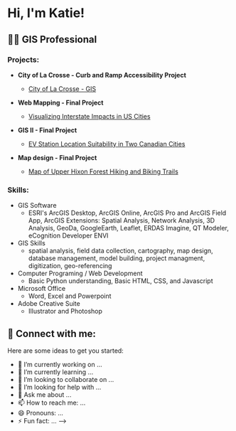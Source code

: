 <h1>Hi, I'm Katie! </h1>

<h2>👨‍💻 GIS Professional</h2>

<h3> Projects: </h3> 

- <b> City of La Crosse - Curb and Ramp Accessibility Project </b>
  - [City of La Crosse - GIS](https://github.com/kjgrover22)
  
 - <b> Web Mapping - Final Project </b>
   - [Visualizing Interstate Impacts in US Cities](https://github.com/kjgrover22)
  
 - <b> GIS II - Final Project </b>
   - [EV Station Location Suitability in Two Canadian Cities](https://github.com/kjgrover22)
  
 - <b> Map design - Final Project </b> 
   - [Map of Upper Hixon Forest Hiking and Biking Trails](https://github.com/kjgrover22)

<h3> Skills: </h3>

- GIS Software
    - ESRI's ArcGIS Desktop, ArcGIS Online, ArcGIS Pro and ArcGIS Field App, ArcGIS Extensions: Spatial Analysis, Network Analysis, 3D Analysis, GeoDa, GoogleEarth, Leaflet, ERDAS Imagine, QT Modeler, eCognition Developer ENVI
- GIS Skills
    - spatial analysis, field data collection, cartography, map design, database management, model building, project managment, digitization, geo-referencing 
- Computer Programing / Web Development  
    - Basic Python understanding, Basic HTML, CSS, and Javascript 
- Microsoft Office
    - Word, Excel and Powerpoint
- Adobe Creative Suite
    - Illustrator and Photoshop 


<h2> 🤳 Connect with me:</h2>

Here are some ideas to get you started:

- 🔭 I’m currently working on ...
- 🌱 I’m currently learning ...
- 👯 I’m looking to collaborate on ...
- 🤔 I’m looking for help with ...
- 💬 Ask me about ...
- 📫 How to reach me: ...
- 😄 Pronouns: ...
- ⚡ Fun fact: ...
-->
